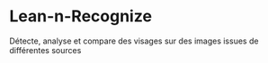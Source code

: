 # Lean-n-Recognize
Détecte, analyse et compare des visages sur des images issues de différentes sources
